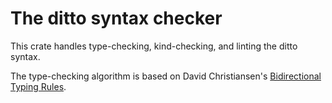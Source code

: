 # The ditto syntax checker

This crate handles type-checking, kind-checking, and linting the ditto syntax.

The type-checking algorithm is based on David Christiansen's [Bidirectional Typing Rules][bidirectional].

[bidirectional]: https://www.davidchristiansen.dk/tutorials/bidirectional.pdf
[bidirectional impl]: https://github.com/luc-tielen/typesystem
